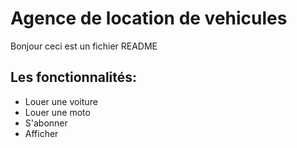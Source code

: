 # Agence de location de vehicules
Bonjour ceci est un fichier README
## Les fonctionnalités:
+ Louer une voiture
+ Louer une moto
+ S'abonner
+ Afficher 
